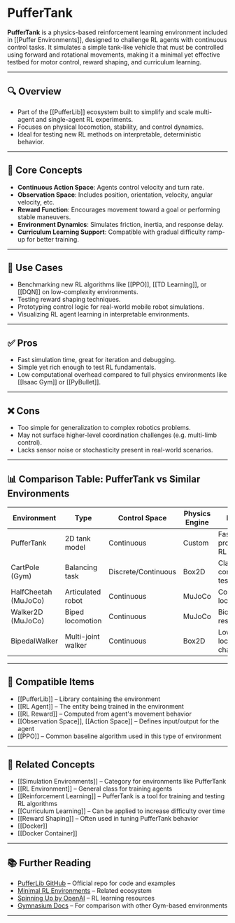 # PufferTank

**PufferTank** is a physics-based reinforcement learning environment included in [[Puffer Environments]], designed to challenge RL agents with continuous control tasks. It simulates a simple tank-like vehicle that must be controlled using forward and rotational movements, making it a minimal yet effective testbed for motor control, reward shaping, and curriculum learning.

---

## 🔍 Overview

- Part of the [[PufferLib]] ecosystem built to simplify and scale multi-agent and single-agent RL experiments.  
- Focuses on physical locomotion, stability, and control dynamics.  
- Ideal for testing new RL methods on interpretable, deterministic behavior.  

---

## 🧠 Core Concepts

- **Continuous Action Space**: Agents control velocity and turn rate.  
- **Observation Space**: Includes position, orientation, velocity, angular velocity, etc.  
- **Reward Function**: Encourages movement toward a goal or performing stable maneuvers.  
- **Environment Dynamics**: Simulates friction, inertia, and response delay.  
- **Curriculum Learning Support**: Compatible with gradual difficulty ramp-up for better training.

---

## 🧰 Use Cases

- Benchmarking new RL algorithms like [[PPO]], [[TD Learning]], or [[DQN]] on low-complexity environments.  
- Testing reward shaping techniques.  
- Prototyping control logic for real-world mobile robot simulations.  
- Visualizing RL agent learning in interpretable environments.

---

## ✅ Pros

- Fast simulation time, great for iteration and debugging.  
- Simple yet rich enough to test RL fundamentals.  
- Low computational overhead compared to full physics environments like [[Isaac Gym]] or [[PyBullet]].  

---

## ❌ Cons

- Too simple for generalization to complex robotics problems.  
- May not surface higher-level coordination challenges (e.g. multi-limb control).  
- Lacks sensor noise or stochasticity present in real-world scenarios.  

---

## 📊 Comparison Table: PufferTank vs Similar Environments

| Environment     | Type              | Control Space     | Physics Engine | Ideal For                         |
|------------------|-------------------|--------------------|----------------|-----------------------------------|
| PufferTank       | 2D tank model     | Continuous         | Custom         | Fast prototyping & RL debugging   |
| CartPole (Gym)   | Balancing task    | Discrete/Continuous| Box2D          | Classic control testing           |
| HalfCheetah (MuJoCo) | Articulated robot | Continuous     | MuJoCo         | Complex locomotion                |
| Walker2D (MuJoCo) | Biped locomotion | Continuous         | MuJoCo         | Biomechanics research             |
| BipedalWalker    | Multi-joint walker| Continuous         | Box2D          | Low-cost locomotion challenge     |

---

## 🔧 Compatible Items

- [[PufferLib]] – Library containing the environment  
- [[RL Agent]] – The entity being trained in the environment  
- [[RL Reward]] – Computed from agent's movement behavior  
- [[Observation Space]], [[Action Space]] – Defines input/output for the agent  
- [[PPO]] – Common baseline algorithm used in this type of environment  

---

## 🔗 Related Concepts

- [[Simulation Environments]] – Category for environments like PufferTank  
- [[RL Environment]] – General class for training agents  
- [[Reinforcement Learning]] – PufferTank is a tool for training and testing RL algorithms  
- [[Curriculum Learning]] – Can be applied to increase difficulty over time  
- [[Reward Shaping]] – Often used in tuning PufferTank behavior
- [[Docker]]
- [[Docker Container]]

---

## 📚 Further Reading

- [PufferLib GitHub](https://github.com/janexmr/pufferlib) – Official repo for code and examples  
- [Minimal RL Environments](https://github.com/Farama-Foundation/PettingZoo) – Related ecosystem  
- [Spinning Up by OpenAI](https://spinningup.openai.com/) – RL learning resources  
- [Gymnasium Docs](https://www.farama.org/) – For comparison with other Gym-based environments  

---
